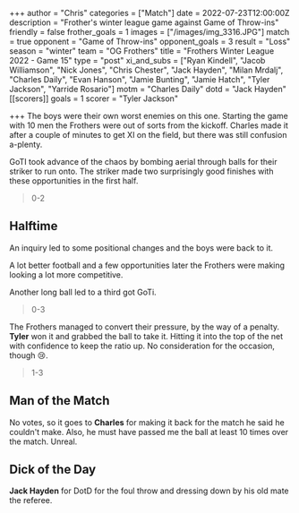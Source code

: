+++
author = "Chris"
categories = ["Match"]
date = 2022-07-23T12:00:00Z
description = "Frother's winter league game against Game of Throw-ins"
friendly = false
frother_goals = 1
images = ["/images/img_3316.JPG"]
match = true
opponent = "Game of Throw-ins"
opponent_goals = 3
result = "Loss"
season = "winter"
team = "OG Frothers"
title = "Frothers Winter League 2022 - Game 15"
type = "post"
xi_and_subs = ["Ryan Kindell", "Jacob Williamson", "Nick Jones", "Chris Chester", "Jack Hayden", "Milan Mrdalj", "Charles Daily", "Evan Hanson", "Jamie Bunting", "Jamie Hatch", "Tyler Jackson", "Yarride Rosario"]
motm = "Charles Daily"
dotd = "Jack Hayden"
[[scorers]]
goals = 1
scorer = "Tyler Jackson"


+++
The boys were their own worst enemies on this one. Starting the game with 10 men the Frothers were out of sorts from the kickoff. Charles made it after a couple of minutes to get XI on the field, but there was still confusion a-plenty.

GoTI took advance of the chaos by bombing aerial through balls for their striker to run onto. The striker made two surprisingly good finishes with these opportunities in the first half.

> 0-2

## Halftime

An inquiry led to some positional changes and the boys were back to it.

A lot better football and a few opportunities later the Frothers were making looking a lot more competitive.

Another long ball led to a third got GoTi.

> 0-3

The Frothers managed to convert their pressure, by the way of a penalty. **Tyler** won it and grabbed the ball to take it. Hitting it into the top of the net with confidence to keep the ratio up. No consideration for the occasion, though 😢.

> 1-3

## Man of the Match

No votes, so it goes to **Charles** for making it back for the match he said he couldn't make. Also, he must have passed me the ball at least 10 times over the match. Unreal.

## Dick of the Day

**Jack Hayden** for DotD for the foul throw and dressing down by his old mate the referee.
